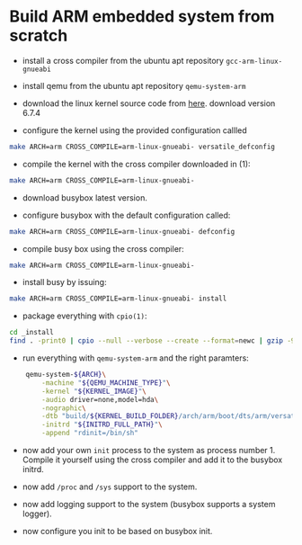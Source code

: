 # Build ARM embedded system from scratch

* install a cross compiler from the ubuntu apt repository
    `gcc-arm-linux-gnueabi`

* install qemu from the ubuntu apt repository
    `qemu-system-arm`

* download the linux kernel source code from [here](http://www.kernel.org).
    download version 6.7.4

* configure the kernel using the provided configuration callled

```bash
make ARCH=arm CROSS_COMPILE=arm-linux-gnueabi- versatile_defconfig
```

* compile the kernel with the cross compiler downloaded in (1):

```bash
make ARCH=arm CROSS_COMPILE=arm-linux-gnueabi-
```

* download busybox latest version.

* configure busybox with the default configuration called:

```bash
make ARCH=arm CROSS_COMPILE=arm-linux-gnueabi- defconfig
```

* compile busy box using the cross compiler:

```bash
make ARCH=arm CROSS_COMPILE=arm-linux-gnueabi-
```

* install busy by issuing:

```bash
make ARCH=arm CROSS_COMPILE=arm-linux-gnueabi- install
```

* package everything with `cpio(1)`:

```bash
cd _install
find . -print0 | cpio --null --verbose --create --format=newc | gzip -9 > initrd.cpio.gz
```

* run everything with `qemu-system-arm` and the right paramters:

```bash
	qemu-system-${ARCH}\
		-machine "${QEMU_MACHINE_TYPE}"\
		-kernel "${KERNEL_IMAGE}"\
		-audio driver=none,model=hda\
		-nographic\
		-dtb "build/${KERNEL_BUILD_FOLDER}/arch/arm/boot/dts/arm/versatile-pb.dtb"\
		-initrd "${INITRD_FULL_PATH}"\
		-append "rdinit=/bin/sh"
```

* now add your own `init` process to the system as process number 1. Compile it yourself using the cross compiler and add it to the busybox initrd.

* now add `/proc` and `/sys` support to the system.

* now add logging support to the system (busybox supports a system logger).

* now configure you init to be based on busybox init.
